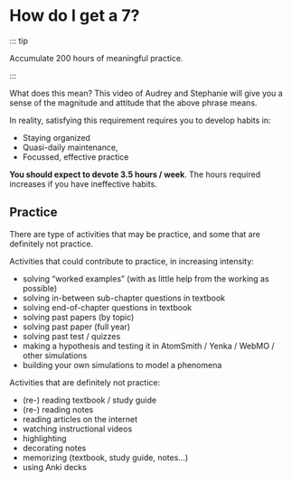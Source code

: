 # How do I get a 7?

::: tip

Accumulate 200 hours of meaningful practice.

:::

What does this mean? This video of Audrey and Stephanie will give you a sense of the magnitude and attitude that the above phrase means.

In reality, satisfying this requirement requires you to develop habits in:

- Staying organized
- Quasi-daily maintenance,
- Focussed, effective practice

**You should expect to devote 3.5 hours / week**. The hours required increases if you have ineffective habits.

## Practice

There are type of activities that may be practice, and some that are definitely not practice.

Activities that could contribute to practice, in increasing intensity:

- solving “worked examples” (with as little help from the working as possible)
- solving in-between sub-chapter questions in textbook
- solving end-of-chapter questions in textbook
- solving past papers (by topic)
- solving past paper (full year)
- solving past test / quizzes
- making a hypothesis and testing it in AtomSmith / Yenka / WebMO / other simulations
- building your own simulations to model a phenomena

Activities that are definitely not practice:

- (re-) reading textbook / study guide
- (re-) reading notes
- reading articles on the internet
- watching instructional videos
- highlighting
- decorating notes
- memorizing (textbook, study guide, notes…)
- using Anki decks
